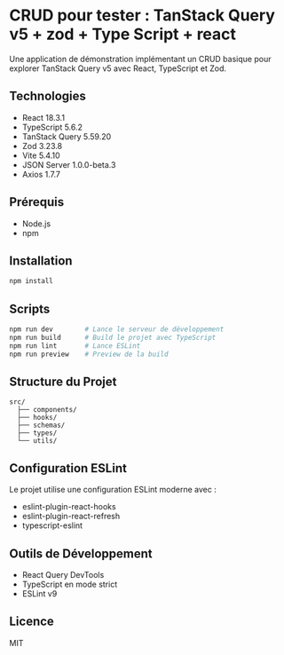 # CRUD pour tester : TanStack Query v5 + zod + Type Script + react

Une application de démonstration implémentant un CRUD basique pour explorer TanStack Query v5 avec React, TypeScript et Zod.

## Technologies

- React 18.3.1
- TypeScript 5.6.2
- TanStack Query 5.59.20
- Zod 3.23.8
- Vite 5.4.10
- JSON Server 1.0.0-beta.3
- Axios 1.7.7

## Prérequis

- Node.js
- npm

## Installation

```bash
npm install
```

## Scripts

```bash
npm run dev        # Lance le serveur de développement
npm run build      # Build le projet avec TypeScript
npm run lint       # Lance ESLint
npm run preview    # Preview de la build
```

## Structure du Projet

```
src/
  ├── components/
  ├── hooks/
  ├── schemas/
  ├── types/
  └── utils/
```

## Configuration ESLint

Le projet utilise une configuration ESLint moderne avec :
- eslint-plugin-react-hooks
- eslint-plugin-react-refresh
- typescript-eslint

## Outils de Développement

- React Query DevTools
- TypeScript en mode strict
- ESLint v9

## Licence

MIT
